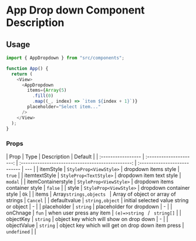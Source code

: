 # App Drop down Component Description

## Usage

```javascript
import { AppDropdown } from "src/components";

function App() {
  return (
    <View>
      <AppDropdown
        items={Array(5)
          .fill(0)
          .map((_, index) => `item ${index + 1}`)}
        placeholder="Select item..."
      />
    </View>
  );
}
```

### Props

| Prop               |          Type           |                    Description                    | Default                      |
| :----------------- | :---------------------: | :-----------------------------------------------: | :--------------------------- | --- |
| itemStyle          | `StyleProp<ViewStyle>`  |               dropdown items style                | `true`                       |
| itemtextStyle      | `StyleProp<TextStyle>`  |             dropdown item text style              | `modal`                      |
| itemContainerstyle | `StyleProp<ViewStyle>`  |          dropdown items container style           | `false`                      |
| style              | `StyleProp<ViewStyle>`  |             dropdown container style              | `Ok`                         |
| items              | Array`strings,objects ` |        Array of object or array of strings        | `Cancel`                     |
| defaultvalue       |     `string,object`     |      initial selected value string or object      | -                            |
| placeholder        |        `string`         |             placeholder for dropdown              | -                            |
| onChnage           |          `fun`          |             when user press any item              | `(e)=>string ` / ` string[]` |
| objectKey          |        `string`         |      object key which will show on drop down      | -                            |
| objectValue        |        `string`         | object key which will get on drop down item press | `undefined`                  |     |
